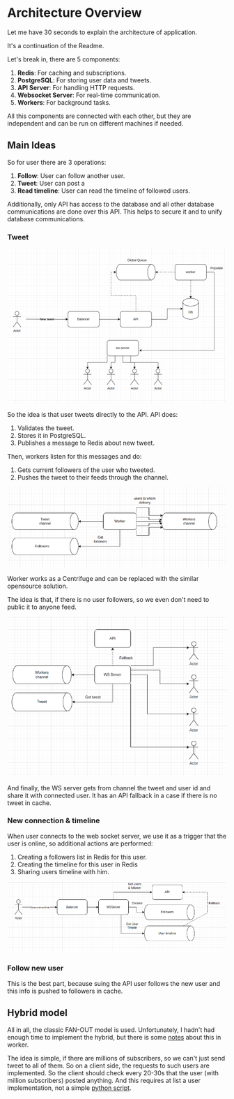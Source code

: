 # Architecture Overview
Let me have 30 seconds to explain the architecture of application. 

It's a continuation of the Readme.

Let's break in, there are 5 components: 
1. **Redis**: For caching and subscriptions.
2. **PostgreSQL**: For storing user data and tweets.
3. **API Server**: For handling HTTP requests.
4. **Websocket Server**: For real-time communication.
5. **Workers**: For background tasks.

All this components are connected with each other, but they are independent and can be run on different machines if needed.

## Main Ideas

So for user there are 3 operations:
1. **Follow**: User can follow another user.
2. **Tweet**: User can post a
3. **Read timeline**: User can read the timeline of followed users.

Additionally, only API has access to the database and all other database communications are done over this API. This helps to secure it and to unify database communications. 

### Tweet

![alt text](img/cave_painting/tweet.png)

So the idea is that user tweets directly to the API. API does:
1. Validates the tweet.
2. Stores it in PostgreSQL.
3. Publishes a message to Redis about new tweet.

Then, workers listen for this messages and do:
1. Gets current followers of the user who tweeted.
2. Pushes the tweet to their feeds through the channel.

![alt text](img/cave_painting/worker.png)

Worker works as a Centrifuge and can be replaced with the similar opensource solution. 

The idea is that, if there is no user followers, so we even don't need to public it to anyone feed.

![alt text](img/cave_painting/wsServer.png)

And finally, the WS server gets from channel the tweet and user id and share it with connected user. It has an API fallback in a case if there is no tweet in cache.

### New connection & timeline

When user connects to the web socket server, we use it as a trigger that the user is online, so additional actions are performed:
1. Creating a followers list in Redis for this user.
2. Creating the timeline for this user in Redis
3. Sharing users timeline with him.

![alt text](img/cave_painting/wsServerconn.png)

### Follow new user
This is the best part, because suing the API user follows the new user and this info is pushed to followers in cache.


## Hybrid model

All in all, the classic FAN-OUT model is used. Unfortunately, I hadn't had enough time to implement the hybrid, but there is some [notes](https://github.com/juy13/twitter-clone/blob/a4fdb8531dfd388b43240c0782061bd7277e7fd3/internal/server/worker/worker.go#L64) about this in worker. 

The idea is simple, if there are millions of subscribers, so we can't just send tweet to all of them. So on a client side, the requests to such users are implemented. So the client should check every 20-30s that the user (with million subscribers) posted anything. And this requires at list a user implementation, not a simple [python script](../scripts/user.py).

